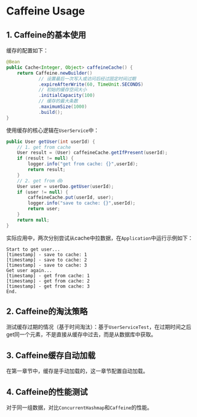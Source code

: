 # Caffeine Usage

## 1. Caffeine的基本使用

缓存的配置如下：

~~~ java
@Bean
public Cache<Integer, Object> caffeineCache() {
    return Caffeine.newBuilder()
            // 设置最后一次写入或访问后经过固定时间过期
            .expireAfterWrite(60, TimeUnit.SECONDS)
            // 初始的缓存空间大小
            .initialCapacity(100)
            // 缓存的最大条数
            .maximumSize(1000)
            .build();
}
~~~

使用缓存的核心逻辑在`UserService`中：

~~~ java
public User getUser(int userId) {
    // 1. get from cache
    User result = (User) caffeineCache.getIfPresent(userId);
    if (result != null) {
        logger.info("get from cache: {}",userId);
        return result;
    }
    // 2. get from db
    User user = userDao.getUser(userId);
    if (user != null) {
        caffeineCache.put(userId, user);
        logger.info("save to cache: {}",userId);
        return user;
    }
    return null;
}
~~~

实际应用中，两次分别尝试从cache中拉数据，在`Application`中运行示例如下：

~~~
Start to get user...
[timestamp] - save to cache: 1
[timestamp] - save to cache: 2
[timestamp] - save to cache: 3
Get user again...
[timestamp] - get from cache: 1
[timestamp] - get from cache: 2
[timestamp] - get from cache: 3
End.
~~~

## 2. Caffeine的淘汰策略

测试缓存过期的情况（基于时间淘汰）：基于`UserServiceTest`，在过期时间之后get同一个元素，不是直接从缓存中过去，而是从数据库中获取。

## 3. Caffeine缓存自动加载

在第一章节中，缓存是手动加载的，这一章节配置自动加载。

## 4. Caffeine的性能测试

对于同一组数据，对比`ConcurrentHashmap`和`Caffeine`的性能。